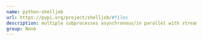 ```yaml
---
name: python-shelljob
url: https://pypi.org/project/shelljob/#files
description: multiple subprocesses asynchronous/in parallel with streamed output/non-blocking reading. Also various tools to replace shell scripts. URL : https://pypi.org/project/shelljob/#files Groups : None
group: None
---
```

